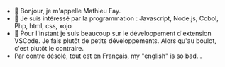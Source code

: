 - 👋 Bonjour, je m'appelle Mathieu Fay.
- 👀 Je suis intéressé par la programmation : Javascript, Node.js, Cobol, Php, html, css, xojo
- 🌱 Pour l'instant je suis beaucoup sur le développement d'extension VSCode. Je fais plutôt de petits développements. Alors qu'au boulot, c'est plutôt le contraire.
- Par contre désolé, tout est en Français, my "english" is so bad... 
